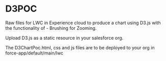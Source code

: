 # D3POC

Raw files for LWC in Experience cloud to produce a chart using D3.js with the functionality of - Brushing for Zooming.

Upload D3.js as a static resource in your salesforce org. 

The D3ChartPoc.html, css and js files are to be deployed to your org in force-app/default/main/lwc
